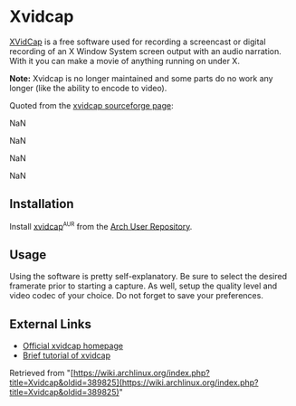 # Xvidcap

[XVidCap](http://xvidcap.sourceforge.net/) is a free software used for recording a screencast or digital recording of an X Window System screen output with an audio narration. With it you can make a movie of anything running on under X.

**Note:** Xvidcap is no longer maintained and some parts do no work any longer (like the ability to encode to video).

Quoted from the [xvidcap sourceforge page](http://xvidcap.sourceforge.net/):

NaN

NaN

NaN

NaN

## Installation

Install [xvidcap](https://aur.archlinux.org/packages/xvidcap/)<sup><small>AUR</small></sup> from the [Arch User Repository](/index.php/Arch_User_Repository "Arch User Repository").

## Usage

Using the software is pretty self-explanatory. Be sure to select the desired framerate prior to starting a capture. As well, setup the quality level and video codec of your choice. Do not forget to save your preferences.

## External Links

*   [Official xvidcap homepage](http://xvidcap.sourceforge.net/)
*   [Brief tutorial of xvidcap](http://tombuntu.com/index.php/2007/11/06/record-your-screen-with-xvidcap/)

Retrieved from "[https://wiki.archlinux.org/index.php?title=Xvidcap&oldid=389825](https://wiki.archlinux.org/index.php?title=Xvidcap&oldid=389825)"